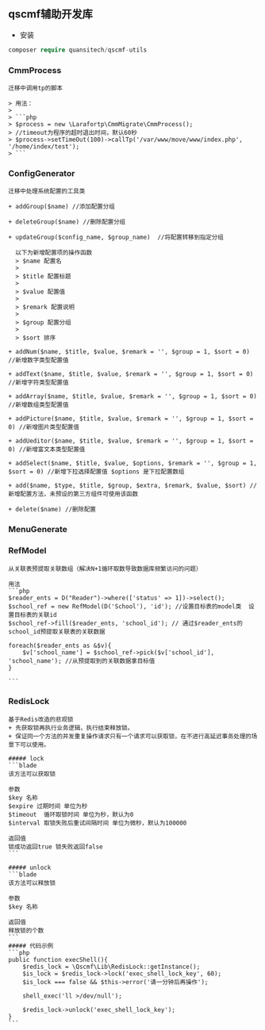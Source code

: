 ## qscmf辅助开发库

+ 安装
```php
composer require quansitech/qscmf-utils
```

### CmmProcess

    迁移中调用tp的脚本
    
    > 用法：
    >
    > ```php
    > $process = new \Larafortp\CmmMigrate\CmmProcess();
    > //timeout为程序的超时退出时间，默认60秒
    > $process->setTimeOut(100)->callTp('/var/www/move/www/index.php', '/home/index/test');
    > ```

### ConfigGenerator
  
    迁移中处理系统配置的工具类
    
    + addGroup($name) //添加配置分组 
      
    + deleteGroup($name) //删除配置分组
    
    + updateGroup($config_name, $group_name)  //将配置转移到指定分组
    
      以下为新增配置项的操作函数
      > $name 配置名
      >
      > $title 配置标题
      >
      > $value 配置值
      >
      > $remark 配置说明
      >
      > $group 配置分组
      >
      > $sort 排序
      
    + addNum($name, $title, $value, $remark = '', $group = 1, $sort = 0) //新增数字类型配置值 
      
    + addText($name, $title, $value, $remark = '', $group = 1, $sort = 0) //新增字符类型配置值
    
    + addArray($name, $title, $value, $remark = '', $group = 1, $sort = 0) //新增数组类型配置值
    
    + addPicture($name, $title, $value, $remark = '', $group = 1, $sort = 0) //新增图片类型配置值
    
    + addUeditor($name, $title, $value, $remark = '', $group = 1, $sort = 0) //新增富文本类型配置值
    
    + addSelect($name, $title, $value, $options, $remark = '', $group = 1, $sort = 0) //新增下拉选择配置值 $options 是下拉配置数组
    
    + add($name, $type, $title, $group, $extra, $remark, $value, $sort) //新增配置方法，未预设的第三方组件可使用该函数
    
    + delete($name) //删除配置

### MenuGenerate

### RefModel

    从关联表预提取关联数组（解决N+1循环取数导致数据库频繁访问的问题）
    
    用法
    ```php
    $reader_ents = D("Reader")->where(['status' => 1])->select();
    $school_ref = new RefModel(D('School'), 'id'); //设置目标表的model类  设置目标表的关联id
    $school_ref->fill($reader_ents, 'school_id'); // 通过$reader_ents的school_id预提取关联表的关联数据

    foreach($reader_ents as &$v){
        $v['school_name'] = $school_ref->pick($v['school_id'], 'school_name'); //从预提取到的关联数据拿目标值
    }
    
    ```

### RedisLock

    基于Redis改造的悲观锁
    + 先获取锁再执行业务逻辑，执行结束释放锁。
    + 保证同一个方法的并发重复操作请求只有一个请求可以获取锁，在不进行高延迟事务处理的场景下可以使用。
    
    ##### lock
    ```blade
    该方法可以获取锁
    
    参数 
    $key 名称
    $expire 过期时间 单位为秒
    $timeout  循环取锁时间 单位为秒，默认为0
    $interval 取锁失败后重试间隔时间 单位为微秒，默认为100000
    
    返回值
    锁成功返回true 锁失败返回false
    ```
    
    ##### unlock
    ```blade
    该方法可以释放锁
    
    参数 
    $key 名称
    
    返回值
    释放锁的个数
    ```
    ##### 代码示例
    ```php
    public function execShell(){
        $redis_lock = \Qscmf\Lib\RedisLock::getInstance();
        $is_lock = $redis_lock->lock('exec_shell_lock_key', 60);
        $is_lock === false && $this->error('请一分钟后再操作');
    
        shell_exec('ll >/dev/null');
        
        $redis_lock->unlock('exec_shell_lock_key');
    }
    ```